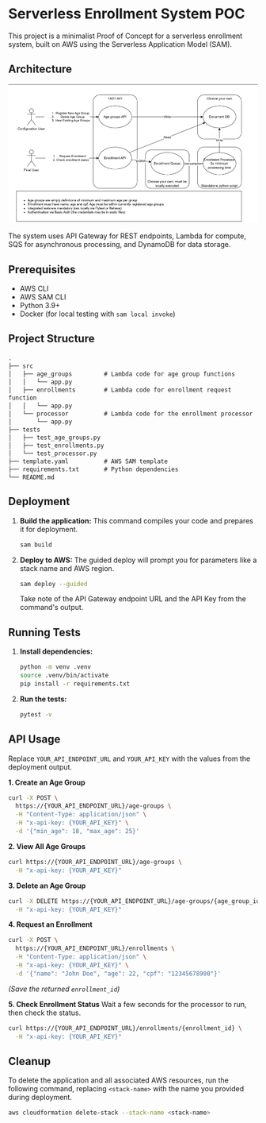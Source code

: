 # Serverless Enrollment System POC

This project is a minimalist Proof of Concept for a serverless enrollment system, built on AWS using the Serverless Application Model (SAM).

## Architecture

![Architecture diagram](architecture-diagram.png)

The system uses API Gateway for REST endpoints, Lambda for compute, SQS for asynchronous processing, and DynamoDB for data storage.

## Prerequisites

*   AWS CLI
*   AWS SAM CLI
*   Python 3.9+
*   Docker (for local testing with `sam local invoke`)

## Project Structure

```
.
├── src
│   ├── age_groups         # Lambda code for age group functions
│   │   └── app.py
│   ├── enrollments        # Lambda code for enrollment request function
│   │   └── app.py
│   └── processor          # Lambda code for the enrollment processor
│       └── app.py
├── tests
│   ├── test_age_groups.py
│   ├── test_enrollments.py
│   └── test_processor.py
├── template.yaml          # AWS SAM template
├── requirements.txt       # Python dependencies
└── README.md
```

## Deployment

1.  **Build the application:** This command compiles your code and prepares it for deployment.
    ```bash
    sam build
    ```

2.  **Deploy to AWS:** The guided deploy will prompt you for parameters like a stack name and AWS region.
    ```bash
    sam deploy --guided
    ```
    Take note of the API Gateway endpoint URL and the API Key from the command's output.

## Running Tests
1.  **Install dependencies:**
    ```bash
    python -m venv .venv
    source .venv/bin/activate
    pip install -r requirements.txt
    ```
2.  **Run the tests:**
    ```bash
    pytest -v
    ```

## API Usage

Replace `YOUR_API_ENDPOINT_URL` and `YOUR_API_KEY` with the values from the deployment output.

**1. Create an Age Group**
```bash
curl -X POST \
  https://{YOUR_API_ENDPOINT_URL}/age-groups \
  -H "Content-Type: application/json" \
  -H "x-api-key: {YOUR_API_KEY}" \
  -d '{"min_age": 18, "max_age": 25}'
```

**2. View All Age Groups**
```bash
curl https://{YOUR_API_ENDPOINT_URL}/age-groups \
  -H "x-api-key: {YOUR_API_KEY}"
```

**3. Delete an Age Group**
```bash
curl -X DELETE https://{YOUR_API_ENDPOINT_URL}/age-groups/{age_group_id} \
  -H "x-api-key: {YOUR_API_KEY}"
```

**4. Request an Enrollment**
```bash
curl -X POST \
  https://{YOUR_API_ENDPOINT_URL}/enrollments \
  -H "Content-Type: application/json" \
  -H "x-api-key: {YOUR_API_KEY}" \
  -d '{"name": "John Doe", "age": 22, "cpf": "12345678900"}'
```
*(Save the returned `enrollment_id`)*

**5. Check Enrollment Status**
Wait a few seconds for the processor to run, then check the status.
```bash
curl https://{YOUR_API_ENDPOINT_URL}/enrollments/{enrollment_id} \
  -H "x-api-key: {YOUR_API_KEY}"
```

## Cleanup

To delete the application and all associated AWS resources, run the following command, replacing `<stack-name>` with the name you provided during deployment.

```bash
aws cloudformation delete-stack --stack-name <stack-name>
```
